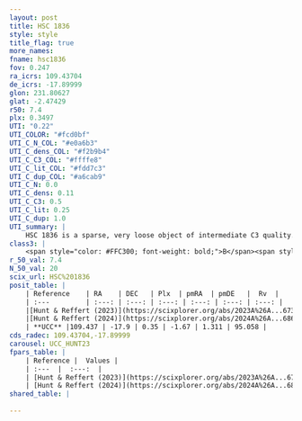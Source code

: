 ```yaml
---
layout: post
title: HSC 1836
style: style
title_flag: true
more_names: 
fname: hsc1836
fov: 0.247
ra_icrs: 109.43704
de_icrs: -17.89999
glon: 231.80627
glat: -2.47429
r50: 7.4
plx: 0.3497
UTI: "0.22"
UTI_COLOR: "#fcd0bf"
UTI_C_N_COL: "#e0a6b3"
UTI_C_dens_COL: "#f2b9b4"
UTI_C_C3_COL: "#ffffe8"
UTI_C_lit_COL: "#fdd7c3"
UTI_C_dup_COL: "#a6cab9"
UTI_C_N: 0.0
UTI_C_dens: 0.11
UTI_C_C3: 0.5
UTI_C_lit: 0.25
UTI_C_dup: 1.0
UTI_summary: |
    HSC 1836 is a sparse, very loose object of intermediate C3 quality. It was recently reported in the literature.<br><br><span style="color: #99180f; font-weight: bold;">Warning: </span>contains less than 25 stars with <i>P>0.5</i> estimated.
class3: |
    <span style="color: #FFC300; font-weight: bold;">B</span><span style="color: #FFC300; font-weight: bold;">B</span>
r_50_val: 7.4
N_50_val: 20
scix_url: HSC%201836
posit_table: |
    | Reference    | RA    | DEC   | Plx  | pmRA  | pmDE   |  Rv  |
    | :---         | :---: | :---: | :---: | :---: | :---: | :---: |
    |[Hunt & Reffert (2023)](https://scixplorer.org/abs/2023A%26A...673A.114H) | 109.418 | -17.903 | 0.343 | -1.66 | 1.319 | -- |
    |[Hunt & Reffert (2024)](https://scixplorer.org/abs/2024A%26A...686A..42H) | 109.418 | -17.903 | 0.343 | -1.66 | 1.319 | -- |
    | **UCC** |109.437 | -17.9 | 0.35 | -1.67 | 1.311 | 95.058 | 
cds_radec: 109.43704,-17.89999
carousel: UCC_HUNT23
fpars_table: |
    | Reference |  Values |
    | :---  |  :---:  |
    | [Hunt & Reffert (2023)](https://scixplorer.org/abs/2023A%26A...673A.114H) | `AV50=0.74, diffAV50=1.261, MOD50=11.899, logAge50=8.363` |
    | [Hunt & Reffert (2024)](https://scixplorer.org/abs/2024A%26A...686A..42H) | `MassJ=85.3824` |
shared_table: |
    
---
```

